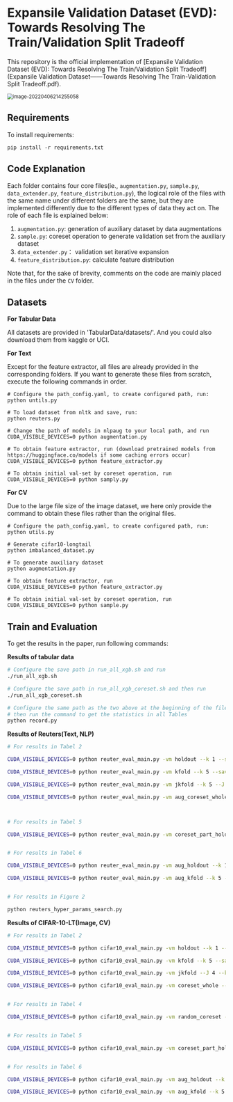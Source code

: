# Expansile Validation Dataset (EVD): Towards Resolving The Train/Validation Split Tradeoff

This repository is the official implementation of [Expansile Validation Dataset (EVD): Towards Resolving The Train/Validation Split Tradeoff](Expansile Validation Dataset——Towards Resolving The Train-Validation Split Tradeoff.pdf). 

<img src="https://tva1.sinaimg.cn/large/e6c9d24ely1h10c79lniuj20k10c0wfm.jpg" alt="image-20220406214255058" style="zoom:80%;" />

## Requirements

To install requirements:

```setup
pip install -r requirements.txt
```



## Code Explanation

Each folder contains four core files(ie., `augmentation.py`, `sample.py`, `data_extender.py`, `feature_distribution.py`), the logical role of the files with the same name under different folders are the same, but they are implemented differently due to the different types of data they act on.  The role of each file is explained below:

1. `augmentation.py`: generation of auxiliary dataset by data augmentations
2. `sample.py`:  coreset operation to generate validation set from the auxiliary dataset
3. `data_extender.py`： validation set iterative expansion
4. `feature_distribution.py`:  calculate feature distribution 

Note that, for the sake of brevity, comments on the code are mainly placed in the files under the `CV` folder.

## Datasets

**For Tabular Data**

All datasets are provided in 'TabularData/datasets/'. And you could also download them from kaggle or UCI. 

**For Text**

Except for the feature extractor, all files are already provided in the corresponding folders. If you want to generate these files from scratch, execute the following commands in order.

```shell
# Configure the path_config.yaml, to create configured path, run:
python untils.py

# To load dataset from nltk and save, run:
python reuters.py

# Change the path of models in nlpaug to your local path, and run
CUDA_VISIBLE_DEVICES=0 python augmentation.py

# To obtain feature extractor, run (download pretrained models from https://huggingface.co/models if some caching errors occur)
CUDA_VISIBLE_DEVICES=0 python feature_extractor.py

# To obtain initial val-set by coreset operation, run
CUDA_VISIBLE_DEVICES=0 python samply.py
```

**For CV**

Due to the large file size of the image dataset, we here only provide the command to obtain these files rather than the original files.

```shell
# Configure the path_config.yaml, to create configured path, run:
python utils.py

# Generate cifar10-longtail
python imbalanced_dataset.py

# To generate auxiliary dataset
python augmentation.py

# To obtain feature extractor, run 
CUDA_VISIBLE_DEVICES=0 python feature_extractor.py

# To obtain initial val-set by coreset operation, run
CUDA_VISIBLE_DEVICES=0 python sample.py
```



## Train and Evaluation

To get the results in the paper, run following commands:

**Results of tabular data**

```bash
# Configure the save path in run_all_xgb.sh and run
./run_all_xgb.sh

# Configure the save path in run_all_xgb_coreset.sh and then run
./run_all_xgb_coreset.sh

# Configure the same path as the two above at the beginning of the file
# then run the command to get the statistics in all Tables 
python record.py
```

**Results of  Reuters(Text, NLP)**

```bash
# For results in Tabel 2

CUDA_VISIBLE_DEVICES=0 python reuter_eval_main.py -vm holdout --k 1 --save_name xxx

CUDA_VISIBLE_DEVICES=0 python reuter_eval_main.py -vm kfold --k 5 --save_name xxx

CUDA_VISIBLE_DEVICES=0 python reuter_eval_main.py -vm jkfold --k 5 --J 4 --save_name xxx

CUDA_VISIBLE_DEVICES=0 python reuter_eval_main.py -vm aug_coreset_whole --k 1 --fe_type fine-tune --feature_dis_type NDB --save_name xxx



# For results in Tabel 5

CUDA_VISIBLE_DEVICES=0 python reuter_eval_main.py -vm coreset_part_holdout --k 1 --save_name xxx


# For results in Tabel 6

CUDA_VISIBLE_DEVICES=0 python reuter_eval_main.py -vm aug_holdout --k 1 --fe_type fine-tune --feature_dis_type NDB --save_name xxx

CUDA_VISIBLE_DEVICES=0 python reuter_eval_main.py -vm aug_kfold --k 5 --fe_type fine-tune --feature_dis_type NDB --save_name xxx


# For results in Figure 2

python reuters_hyper_params_search.py
```

**Results of  CIFAR-10-LT(Image, CV)**

```bash
# For results in Tabel 2

CUDA_VISIBLE_DEVICES=0 python cifar10_eval_main.py -vm holdout --k 1 --save-dir xxx

CUDA_VISIBLE_DEVICES=0 python cifar10_eval_main.py -vm kfold --k 5 --save-dir xxx

CUDA_VISIBLE_DEVICES=0 python cifar10_eval_main.py -vm jkfold --J 4 --k 5 --save-dir xxx

CUDA_VISIBLE_DEVICES=0 python cifar10_eval_main.py -vm coreset_whole --k 1 --save-dir xxx


# For results in Tabel 4

CUDA_VISIBLE_DEVICES=0 python cifar10_eval_main.py -vm random_coreset --k 1 --save-dir xxx


# For results in Tabel 5

CUDA_VISIBLE_DEVICES=0 python cifar10_eval_main.py -vm coreset_part_holdout --k 1 --save-dir xxx


# For results in Tabel 6

CUDA_VISIBLE_DEVICES=0 python cifar10_eval_main.py -vm aug_holdout --k 1 --feature_dis_type NDB --config_path ./config/cifar10_default.yaml --save-dir xxx

CUDA_VISIBLE_DEVICES=0 python cifar10_eval_main.py -vm aug_kfold --k 5 --feature_dis_type NDB --config_path ./config/cifar10_default.yaml --save-dir xxx
```





